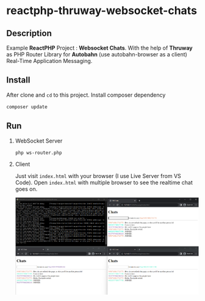 # reactphp-thruway-websocket-chats

## Description
Example **ReactPHP** Project : **Websocket Chats**. With the help of **Thruway** as PHP Router Library for **Autobahn** (use autobahn-browser as a client) Real-Time Application Messaging.

## Install
After clone and `cd` to this project. Install composer dependency
```bash
composer update
```

## Run
1. WebSocket Server
   ```bash
   php ws-router.php
   ```
2. Client
   
   Just visit `index.html` with your browser (I use Live Server from VS Code). Open `index.html` with multiple browser to see the realtime chat goes on.

   ![Result](docs/screenshot_1.png)
